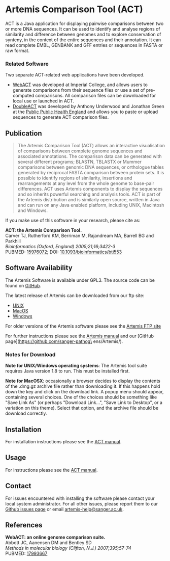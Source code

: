 # Artemis Comparison Tool (ACT)
ACT is a Java application for displaying pairwise comparisons between two or more DNA sequences. It can be used to identify and analyse regions of similarity and difference between genomes and to explore conservation of synteny, in the context of the entire sequences and their annotation. It can read complete EMBL, GENBANK and GFF entries or sequences in FASTA or raw format.

### Related Software
Two separate ACT-related web applications have been developed.
   
* [WebACT](http://www.webact.org/WebACT/home) was developed at Imperial College, and allows users to generate comparisons from their sequence files or use a set of pre-computed comparisons. All comparison files can be downloaded for local use or launched in ACT.
* [DoubleACT](http://www.hpa-bioinfotools.org.uk/pise/double_actv2.html) was developed by Anthony Underwood and Jonathan Green at the [Public Public Health England](http://www.hpa.org.uk/) and allows you to paste or upload sequences to generate ACT comparison files.

## Publication
> The Artemis Comparison Tool (ACT) allows an interactive visualisation of comparisons between complete genome sequences and associated annotations. The comparison data can be generated with several different programs; BLASTN, TBLASTX or Mummer comparisons between genomic DNA sequences, or orthologue tables generated by reciprocal FASTA comparison between protein sets. It is possible to identify regions of similarity, insertions and rearrangements at any level from the whole genome to base-pair differences. ACT uses Artemis components to display the sequences and so inherits powerful searching and analysis tools. ACT is part of the Artemis distribution and is similarly open source, written in Java and can run on any Java enabled platform, including UNIX, Macintosh and Windows.
   
If you make use of this software in your research, please cite as:
   
__ACT: the Artemis Comparison Tool.__  
Carver TJ, Rutherford KM, Berriman M, Rajandream MA, Barrell BG and Parkhill  
_Bioinformatics (Oxford, England) 2005;21;16;3422-3_   
PUBMED: [15976072](http://ukpmc.ac.uk/abstract/MED/15976072); DOI: [10.1093/bioinformatics/bti553](http://dx.doi.org/10.1093/bioinformatics/bti553)

## Software Availability
The Artemis Software is available under GPL3. The source code can be found on [GitHub](https://github.com/sanger-pathogens/Artemis).

The latest release of Artemis can be downloaded from our ftp site:

* [UNIX](ftp://ftp.sanger.ac.uk/pub/resources/software/artemis/artemis.tar.gz)
* [MacOS](ftp://ftp.sanger.ac.uk/pub/resources/software/artemis/artemis.dmg.gz)
* [Windows](ftp://ftp.sanger.ac.uk/pub/resources/software/artemis/artemis-windows.zip)

For older versions of the Artemis software please see the [Artemis FTP site](ftp://ftp.sanger.ac.uk/pub/resources/software/artemis/)

For further instructions please see the [Artemis manual](ftp://ftp.sanger.ac.uk/pub/resources/software/artemis/artemis.pdf) and our [GitHub page](https://github.com/sanger-pathog\
ens/Artemis/).

### Notes for Download

__Note for UNIX/Windows operating systems__: The Artemis tool suite requires Java version 1.8 to run. This must be installed first.

__Note for MacOSX__: occasionally a browser decides to display the contents of the .dmg.gz archive file rather than downloading it. If this happens hold down the <control> key and click on the download link. A popup menu should appear, containing several choices. One of the choices should be something like "Save Link As" (or perhaps "Download Link...", "Save Link to Desktop", or a variation on this theme). Select that option, and the archive file should be download correctly.

## Installation 
For installation instructions please see the [ACT manual](ftp://ftp.sanger.ac.uk/pub/resources/software/artemis/act.pdf).

## Usage
For instructions please see the [ACT manual](ftp://ftp.sanger.ac.uk/pub/resources/software/artemis/act.pdf).

## Contact
For issues encountered with installing the software please contact your local system administrator. For all other issues, please report them to our [Github issues page](https://github.com/sanger-pathogens/Artemis/issues) or email <artemis-help@sanger.ac.uk>.

## References
__WebACT: an online genome comparison suite.__   
Abbott JC, Aanensen DM and Bentley SD  
_Methods in molecular biology (Clifton, N.J.) 2007;395;57-74_  
PUBMED: [17993667](http://ukpmc.ac.uk/abstract/MED/17993667)